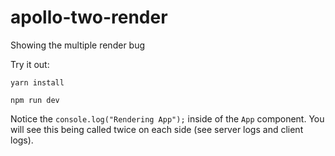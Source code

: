 # apollo-two-render
Showing the multiple render bug

Try it out:

`yarn install`

`npm run dev`

Notice the `console.log("Rendering App");` inside of the `App` component. You will see this being called twice on each side (see server logs and client logs).